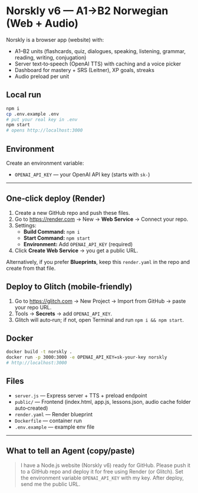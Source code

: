 # Norskly v6 — A1→B2 Norwegian (Web + Audio)

Norskly is a browser app (website) with:
- A1–B2 units (flashcards, quiz, dialogues, speaking, listening, grammar, reading, writing, conjugation)
- Server text‑to‑speech (OpenAI TTS) with caching and a voice picker
- Dashboard for mastery + SRS (Leitner), XP goals, streaks
- Audio preload per unit

## Local run
```bash
npm i
cp .env.example .env
# put your real key in .env
npm start
# opens http://localhost:3000
```

## Environment
Create an environment variable:
- `OPENAI_API_KEY` — your OpenAI API key (starts with `sk-`)

---

## One‑click deploy (Render)
1. Create a new GitHub repo and push these files.
2. Go to https://render.com → New → **Web Service** → Connect your repo.
3. Settings:
   - **Build Command:** `npm i`
   - **Start Command:** `npm start`
   - **Environment:** Add `OPENAI_API_KEY` (required)
4. Click **Create Web Service** → you get a public URL.

Alternatively, if you prefer **Blueprints**, keep this `render.yaml` in the repo and create from that file.

## Deploy to Glitch (mobile‑friendly)
1. Go to https://glitch.com → New Project → Import from GitHub → paste your repo URL.
2. Tools → **Secrets** → add `OPENAI_API_KEY`.
3. Glitch will auto‑run; if not, open Terminal and run `npm i && npm start`.

## Docker
```bash
docker build -t norskly .
docker run -p 3000:3000 -e OPENAI_API_KEY=sk-your-key norskly
# http://localhost:3000
```

## Files
- `server.js` — Express server + TTS + preload endpoint
- `public/` — Frontend (index.html, app.js, lessons.json, audio cache folder auto‑created)
- `render.yaml` — Render blueprint
- `Dockerfile` — container run
- `.env.example` — example env file

---

## What to tell an Agent (copy/paste)
> I have a Node.js website (Norskly v6) ready for GitHub. Please push it to a GitHub repo and deploy it for free using Render (or Glitch). Set the environment variable `OPENAI_API_KEY` with my key. After deploy, send me the public URL.

